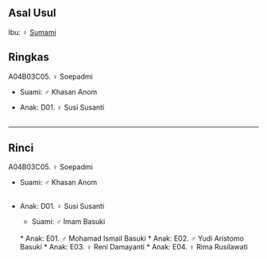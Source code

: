 ## Asal Usul

Ibu: ♀ [Sumami][up] 

## Ringkas

A04B03C05. ♀ Soepadmi
	<br/>

*	Suami: ♂ Khasan Anom
	<br/>

*	Anak: D01. ♀ Susi Susanti
	<br/><br/>

-- -- --

## Rinci

A04B03C05. ♀ Soepadmi 
	<br/>

*	Suami: ♂ Khasan Anom
	<br/><br/>

*	Anak: D01. ♀ Susi Susanti
	*	Suami: ♂ Imam Basuki
	<br/>
	*	Anak: E01. ♂ Mohamad Ismail Basuki 
	*	Anak: E02. ♂ Yudi Aristomo Basuki
	*	Anak: E03. ♀ Reni Damayanti
	*	Anak: E04. ♀ Rima Rusilawati
	<br/><br/>


[up]: https://github.com/epsi-rns/gitodipuro/blob/master/tree/A04/B03.md

